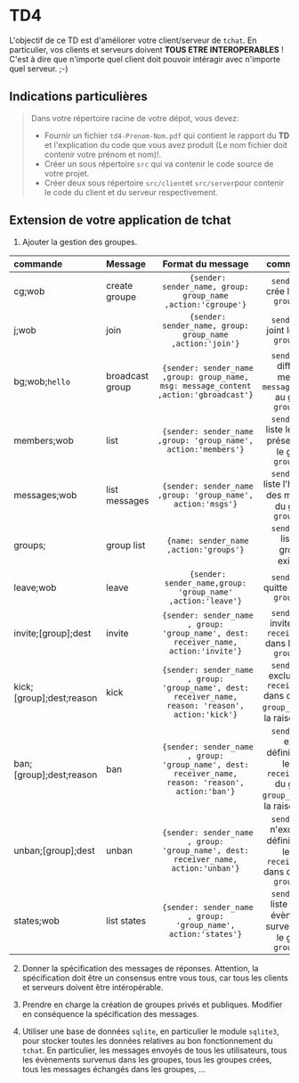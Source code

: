 # TD4

L'objectif de ce TD est d'améliorer votre client/serveur de `tchat`. En particulier, vos clients et serveurs doivent **TOUS ETRE INTEROPERABLES** ! C'est à dire que n'importe quel client doit pouvoir intéragir avec n'importe quel serveur. ;-)

## Indications particulières

> Dans votre répertoire racine de votre dépot, vous devez: 
> -  Fournir un fichier `td4-Prenom-Nom.pdf` qui contient le rapport du **TD** et l'explication du code que vous avez produit (Le nom fichier doit contenir votre prénom et nom)!. 
> - Créer un sous répertoire `src` qui va contenir le code source de votre projet. 
> - Créer deux sous répertoire `src/client`et `src/server`pour contenir le code du client et du serveur respectivement. 

## Extension de votre application de tchat

1. Ajouter la gestion des groupes.

|commande| Message  | Format du message | commentaires
| :------------| :------------ |:---------------:|:---------------:|
|cg;wob | create groupe     |       ``` {sender: sender_name, group: group_name ,action:'cgroupe'}```      |  `sender_name` crée le groupe `group_name`|
|j;wob | join     |       ``` {sender: sender_name, group: group_name ,action:'join'}```      |  `sender_name` joint le groupe `group_name`|
|bg;wob;`hello` | broadcast group     |       ``` {sender: sender_name ,group: group_name, msg: message_content ,action:'gbroadcast'}```      |  `sender_name` diffuse le message `message_content` au groupe `group_name`|
|members;wob| list   |       ``` {sender: sender_name ,group: 'group_name', action:'members'}```       |   `sender_name` liste les clients présents dans le groupe `group_name`
|messages;wob| list messages   |       ``` {sender: sender_name ,group: 'group_name', action:'msgs'}```       |   `sender_name` liste l'historique des messages du groupe `group_name`
|groups;| group list   |       ``` {name: sender_name ,action:'groups'}```       |   `sender_name` liste les groupes existants
|leave;wob| leave   |        ``` {sender: sender_name,group: 'group_name' ,action:'leave'}``` |    `sender_name` quitte le groupe `group_name`
|invite;[group];dest| invite   |        ``` {sender: sender_name , group: 'group_name', dest: receiver_name, action:'invite'}``` |    `sender_name` invite le user `receiver_name` dans le groupe `group_name`
|kick;[group];dest;reason| kick   |        ``` {sender: sender_name , group: 'group_name', dest: receiver_name, reason: 'reason', action:'kick'}``` |    `sender_name` exclut le user `receiver_name` dans du groupe `group_name` avec la raison `reason`|
|ban;[group];dest;reason| ban   |        ``` {sender: sender_name , group: 'group_name', dest: receiver_name, reason: 'reason', action:'ban'}``` |    `sender_name` exclut définitivement le user `receiver_name` du groupe `group_name` avec la raison `reason`|
|unban;[group];dest| unban   |        ``` {sender: sender_name , group: 'group_name', dest: receiver_name, action:'unban'}``` |    `sender_name` n'exclut plus définitivement le user `receiver_name` dans du groupe `group_name`|
|states;wob| list states   |       ``` {sender: sender_name , group: 'group_name', action:'states'}```       |   `sender_name` liste tous les évènements survenus dans le groupe `group_name`

2. Donner la spécification des messages de réponses. Attention, la spécification doit être un consensus entre vous tous, car tous les clients et serveurs doivent être intéropérable.

3. Prendre en charge la création de groupes privés et publiques. Modifier en conséquence la spécification des messages.

4. Utiliser une base de données `sqlite`, en particulier le module `sqlite3`, pour stocker toutes les données relatives au bon fonctionnement du `tchat`. En particulier, les messages envoyés de tous les utilisateurs, tous les évènements survenus dans les groupes, tous les groupes crées, tous les messages échangés dans les groupes, ...

